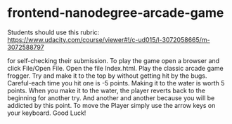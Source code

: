 frontend-nanodegree-arcade-game
===============================

Students should use this rubric: https://www.udacity.com/course/viewer#!/c-ud015/l-3072058665/m-3072588797

for self-checking their submission.
To play the game open a browser and click File/Open File. Open the file Index.html.
Play the classic arcade game frogger.  Try and make it to the top by without getting hit by the bugs.  Careful-each time you hit one is -5 points.  Making it to the water is worth 5 points.  When you make it to the water, the player reverts back to the beginning for another try. And another and another because you will be addicted by this point.
To move the Player simply use the arrow keys on your keyboard.
Good Luck!